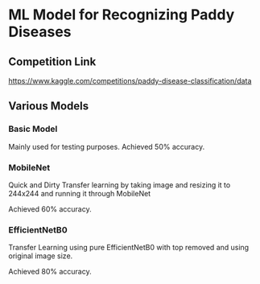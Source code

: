# ML Model for Recognizing Paddy Diseases

## Competition Link
https://www.kaggle.com/competitions/paddy-disease-classification/data

## Various Models

### Basic Model
Mainly used for testing purposes.
Achieved 50% accuracy.

### MobileNet
Quick and Dirty Transfer learning by taking image and resizing it to 244x244 and running it through MobileNet

Achieved 60% accuracy.


### EfficientNetB0
Transfer Learning using pure EfficientNetB0 with top removed and using original image size.

Achieved 80% accuracy.